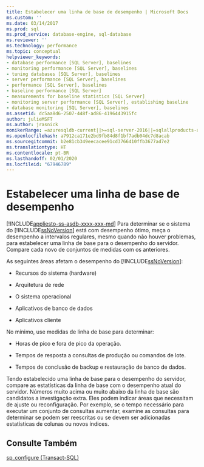 ```yaml
---
title: Estabelecer uma linha de base de desempenho | Microsoft Docs
ms.custom: ''
ms.date: 03/14/2017
ms.prod: sql
ms.prod_service: database-engine, sql-database
ms.reviewer: ''
ms.technology: performance
ms.topic: conceptual
helpviewer_keywords:
- database performance [SQL Server], baselines
- monitoring performance [SQL Server], baselines
- tuning databases [SQL Server], baselines
- server performance [SQL Server], baselines
- performance [SQL Server], baselines
- baseline performance [SQL Server]
- measurements for baseline statistics [SQL Server]
- monitoring server performance [SQL Server], establishing baseline
- database monitoring [SQL Server], baselines
ms.assetid: dc5aa8d6-2507-448f-ad86-4196443915fc
author: julieMSFT
ms.author: jrasnick
monikerRange: =azuresqldb-current||>=sql-server-2016||=sqlallproducts-allversions||>=sql-server-linux-2017||=azuresqldb-mi-current
ms.openlocfilehash: a7912ca171e2bd9fb84d8f1bf7adb04dc7d8acab
ms.sourcegitcommit: b2e81cb349eecacee91cd3766410ffb3677ad7e2
ms.translationtype: HT
ms.contentlocale: pt-BR
ms.lasthandoff: 02/01/2020
ms.locfileid: "67946789"
---
```

# <a name="establish-a-performance-baseline"></a>Estabelecer uma linha de base de desempenho
[!INCLUDE[appliesto-ss-asdb-xxxx-xxx-md](../../includes/appliesto-ss-asdb-xxxx-xxx-md.md)]
  Para determinar se o sistema do [!INCLUDE[ssNoVersion](../../includes/ssnoversion-md.md)] está com desempenho ótimo, meça o desempenho a intervalos regulares, mesmo quando não houver problemas, para estabelecer uma linha de base para o desempenho do servidor. Compare cada novo de conjuntos de medidas com os anteriores.  
  
 As seguintes áreas afetam o desempenho do [!INCLUDE[ssNoVersion](../../includes/ssnoversion-md.md)]:  
  
-   Recursos do sistema (hardware)  
  
-   Arquitetura de rede  
  
-   O sistema operacional  
  
-   Aplicativos de banco de dados  
  
-   Aplicativos cliente  
  
 No mínimo, use medidas de linha de base para determinar:  
  
-   Horas de pico e fora de pico da operação.  
  
-   Tempos de resposta a consultas de produção ou comandos de lote.  
  
-   Tempos de conclusão de backup e restauração de banco de dados.  
  
 Tendo estabelecido uma linha de base para o desempenho do servidor, compare as estatísticas da linha de base com o desempenho atual do servidor. Números muito acima ou muito abaixo da linha de base são candidatos a investigação extra. Eles podem indicar áreas que necessitam de ajuste ou reconfiguração. Por exemplo, se o tempo necessário para executar um conjunto de consultas aumentar, examine as consultas para determinar se podem ser reescritas ou se devem ser adicionadas estatísticas de colunas ou novos índices.  
  
## <a name="see-also"></a>Consulte Também  
 [sp_configure &#40;Transact-SQL&#41;](../../relational-databases/system-stored-procedures/sp-configure-transact-sql.md)  
  
  
